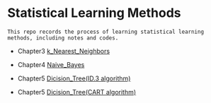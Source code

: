 # Statistical Learning Methods

    This repo records the process of learning statistical learning methods, including notes and codes.

* Chapter3 [k_Nearest_Neighbors](https://github.com/caulyYan/statistical_learning_method/tree/master/chapter3)

* Chapter4 [Naive_Bayes](https://github.com/caulyYan/statistical_learning_method/tree/master/chapter4)

* Chapter5 [Dicision_Tree(ID.3 algorithm)](https://github.com/caulyYan/statistical_learning_method/blob/master/chapter5/chapter5_DecisionTree.ipynb)

* Chapter5 [Dicision_Tree(CART algorithm)](https://github.com/caulyYan/statistical_learning_method/blob/master/chapter5/chapter5_DecisionTree_CART.ipynb)